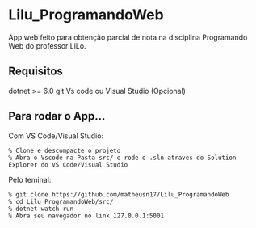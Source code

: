 # Lilu_ProgramandoWeb

App web feito para obtenção parcial de nota na disciplina Programando Web do professor LiLo.

## Requisitos

dotnet >= 6.0
git
Vs code ou Visual Studio (Opcional)

## Para rodar o App...

Com VS Code/Visual Studio:

    % Clone e descompacte o projeto
    % Abra o Vscode na Pasta src/ e rode o .sln atraves do Solution Explorer do VS Code/Visual Studio

Pelo teminal:

    % git clone https://github.com/matheusn17/Lilu_ProgramandoWeb
    % cd Lilu_ProgramandoWeb/src/
    % dotnet watch run
    % Abra seu navegador no link 127.0.0.1:5001
